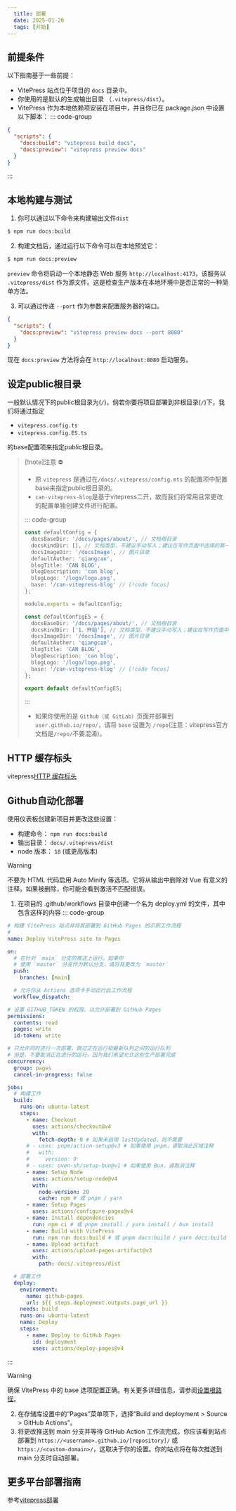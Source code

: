 ```yaml
---
  title: 部署
  date: 2025-01-20
  tags: [开始]
---
```

<script setup>
  import ActionComVue from '../../../components/action/index.vue'
  import { Image } from 'ant-design-vue'
  import defaultConfigES from '../../../../vitepress.config.ES.ts'
</script>

## 前提条件
以下指南基于一些前提：
- VitePress 站点位于项目的 `docs` 目录中。
- 你使用的是默认的生成输出目录 （`.vitepress/dist`）。
- VitePress 作为本地依赖项安装在项目中，并且你已在 package.json 中设置以下脚本：
::: code-group
```json [package.json]
{
  "scripts": {
    "docs:build": "vitepress build docs",
    "docs:preview": "vitepress preview docs"
  }
}
```
:::
## 本地构建与测试
1. 你可以通过以下命令来构建输出文件`dist`
```bash
$ npm run docs:build
```

2. 构建文档后，通过运行以下命令可以在本地预览它：
```bash
$ npm run docs:preview
```
`preview` 命令将启动一个本地静态 Web 服务 `http://localhost:4173`，该服务以 `.vitepress/dist` 作为源文件。这是检查生产版本在本地环境中是否正常的一种简单方法。

3. 可以通过传递 `--port` 作为参数来配置服务器的端口。
```json
{
  "scripts": {
    "docs:preview": "vitepress preview docs --port 8080"
  }
}
```
现在 `docs:preview` 方法将会在 `http://localhost:8080` 启动服务。

## 设定public根目录
一般默认情况下的public根目录为(`/`)，倘若你要将项目部署到非根目录(`/`)下，我们将通过指定
- `vitepress.config.ts` 
- `vitepress.config.ES.ts`

的base配置项来指定public根目录。
>[!note]注意 ⛔️
>- 原 `vitepress` 是通过在`/docs/.vitepress/config.mts` 的配置项中配置base来指定public根目录的。
>- `can-vitepress-blog`是基于vitepress二开，故而我们将常用且常更改的配置单独创建文件进行配置。
> 
>::: code-group
>```ts [vitepress.config.ts]
>const defaultConfig = {
>   docsBaseDir: '/docs/pages/about/', // 文档根目录
>   docsKindDir: [], // 文档类型，不建议手动写入；建议在写作页面中选择的第一个标签，然后自动生成。
>   docsImageDir: '/docsImage', // 图片目录
>   defaultAuther: 'qiangcan',
>   blogTitle: 'CAN BLOG',
>   blogDescription: 'can blog',
>   blogLogo: '/logo/logo.png',   
>   base: '/can-vitepress-blog' // [!code focus] 
>};
>
>module.exports = defaultConfig;
>```
>```ts [vitepress.config.ES.ts]
>const defaultConfigES = {
>   docsBaseDir: '/docs/pages/about/', // 文档根目录
>   docsKindDir: ['1、开始'], // 文档类型，不建议手动写入；建议在写作页面中选择的第一个标签，然后自动生成。
>   docsImageDir: '/docsImage', // 图片目录
>   defaultAuther: 'qiangcan',
>   blogTitle: 'CAN BLOG',
>   blogDescription: 'can blog',
>   blogLogo: '/logo/logo.png',   
>   base: '/can-vitepress-blog' // [!code focus] 
>};
>
>export default defaultConfigES;
>```
>:::
>- 如果你使用的是 `Github（或 GitLab）`页面并部署到 `user.github.io/repo/`，请将 `base` 设置为 `/repo`(注意：vitepress官方文档是`/repo/`不要混淆)。

## HTTP 缓存标头
vitepress[HTTP 缓存标头](https://vitepress.dev/zh/guide/deploy#http-cache-headers)

## Github自动化部署

使用仪表板创建新项目并更改这些设置：

- 构建命令： `npm run docs:build`
- 输出目录： `docs/.vitepress/dist`
- node 版本： `18` (或更高版本)

>[!warning]
>不要为 HTML 代码启用 Auto Minify 等选项。它将从输出中删除对 Vue 有意义的注释。如果被删除，你可能会看到激活不匹配错误。

1. 在项目的 .github/workflows 目录中创建一个名为 deploy.yml 的文件，其中包含这样的内容
::: code-group
```yml [.github/workflows/deploy.yml]
# 构建 VitePress 站点并将其部署到 GitHub Pages 的示例工作流程
#
name: Deploy VitePress site to Pages

on:
  # 在针对 `main` 分支的推送上运行。如果你
  # 使用 `master` 分支作为默认分支，请将其更改为 `master`
  push:
    branches: [main]

  # 允许你从 Actions 选项卡手动运行此工作流程
  workflow_dispatch:

# 设置 GITHUB_TOKEN 的权限，以允许部署到 GitHub Pages
permissions:
  contents: read
  pages: write
  id-token: write

# 只允许同时进行一次部署，跳过正在运行和最新队列之间的运行队列
# 但是，不要取消正在进行的运行，因为我们希望允许这些生产部署完成
concurrency:
  group: pages
  cancel-in-progress: false

jobs:
  # 构建工作
  build:
    runs-on: ubuntu-latest
    steps:
      - name: Checkout
        uses: actions/checkout@v4
        with:
          fetch-depth: 0 # 如果未启用 lastUpdated，则不需要
      # - uses: pnpm/action-setup@v3 # 如果使用 pnpm，请取消此区域注释
      #   with:
      #     version: 9
      # - uses: oven-sh/setup-bun@v1 # 如果使用 Bun，请取消注释
      - name: Setup Node
        uses: actions/setup-node@v4
        with:
          node-version: 20
          cache: npm # 或 pnpm / yarn
      - name: Setup Pages
        uses: actions/configure-pages@v4
      - name: Install dependencies
        run: npm ci # 或 pnpm install / yarn install / bun install
      - name: Build with VitePress
        run: npm run docs:build # 或 pnpm docs:build / yarn docs:build / bun run docs:build
      - name: Upload artifact
        uses: actions/upload-pages-artifact@v3
        with:
          path: docs/.vitepress/dist

  # 部署工作
  deploy:
    environment:
      name: github-pages
      url: ${{ steps.deployment.outputs.page_url }}
    needs: build
    runs-on: ubuntu-latest
    name: Deploy
    steps:
      - name: Deploy to GitHub Pages
        id: deployment
        uses: actions/deploy-pages@v4
```
:::

>[!warning]
>确保 VitePress 中的 base 选项配置正确。有关更多详细信息，请参阅[设置根路径](/pages/about/1、开始/4_push.html#设定public根目录)。
2. 在存储库设置中的“Pages”菜单项下，选择“Build and deployment > Source > GitHub Actions”。
3. 将更改推送到 main 分支并等待 GitHub Action 工作流完成。你应该看到站点部署到 `https://<username>.github.io/[repository]/` 或 `https://<custom-domain>/`，这取决于你的设置。你的站点将在每次推送到 main 分支时自动部署。

## 更多平台部署指南

参考[vitepress部署](https://vitepress.dev/zh/guide/deploy#platform-guides)